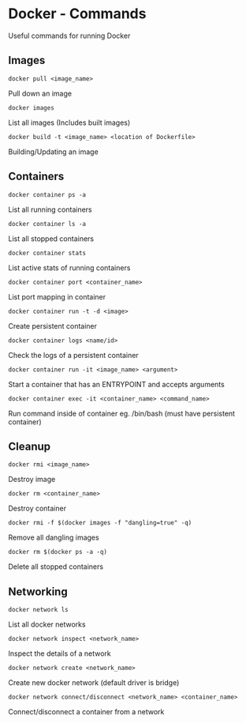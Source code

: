 # Docker - Commands

Useful commands for running Docker

## Images

```docker pull <image_name>```

Pull down an image

```docker images```

List all images (Includes built images)

```docker build -t <image_name> <location of Dockerfile>```

Building/Updating an image

## Containers

```docker container ps -a```

List all running containers

```docker container ls -a```

List all stopped containers

```docker container stats```

List active stats of running containers

```docker container port <container_name>```

List port mapping in container

```docker container run -t -d <image>```

Create persistent container

```docker container logs <name/id>```

Check the logs of a persistent container

```docker container run -it <image_name> <argument>```

Start a container that has an ENTRYPOINT and accepts arguments

```docker container exec -it <container_name> <command_name>```

Run command inside of container eg. /bin/bash (must have persistent container)

## Cleanup

```docker rmi <image_name>```

Destroy image

```docker rm <container_name>```

Destroy container

```docker rmi -f $(docker images -f "dangling=true" -q)```

Remove all dangling images

```docker rm $(docker ps -a -q)```

Delete all stopped containers

## Networking

```docker network ls```

List all docker networks

```docker network inspect <network_name>```

Inspect the details of a network

```docker network create <network_name>```

Create new docker network (default driver is bridge)

```docker network connect/disconnect <network_name> <container_name>```

Connect/disconnect a container from a network
